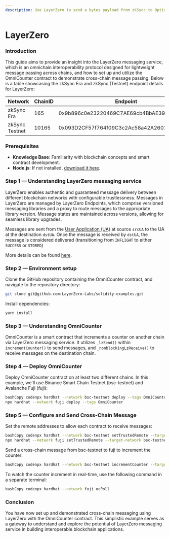 ```yaml
---
description: Use LayerZero to send a bytes payload from zkSync to Optimism.
---
```


# LayerZero

### Introduction

This guide aims to provide an insight into the LayerZero messaging service, which is an omnichain interoperability protocol designed for lightweight message passing across chains, and how to set up and utilize the OmniCounter contract to demonstrate cross-chain message passing. Below is a table showcasing the zkSync Era and zkSync (Testnet) endpoint details for LayerZero:

<table><thead><tr><th width="176">Network</th><th width="91.33333333333331">ChainID</th><th>Endpoint</th></tr></thead><tbody><tr><td>zkSync Era</td><td>165</td><td>0x9b896c0e23220469C7AE69cb4BbAE391eAa4C8da</td></tr><tr><td>zkSync Testnet</td><td>10165</td><td>0x093D2CF57f764f09C3c2Ac58a42A2601B8C79281</td></tr></tbody></table>

### Prerequisites

* **Knowledge Base**: Familiarity with blockchain concepts and smart contract development.
* **Node.js**: If not installed, [download it here](https://nodejs.org/).

### Step 1 — Understanding LayerZero messaging service

LayerZero enables authentic and guaranteed message delivery between different blockchain networks with configurable trustlessness. Messages in LayerZero are managed by LayerZero Endpoints, which comprise versioned messaging libraries and a proxy to route messages to the appropriate library version. Message states are maintained across versions, allowing for seamless library upgrades.&#x20;

Messages are sent from the [User Application (UA)](broken-reference) at source `srcUA` to the UA at the destination `dstUA`. Once the message is received by `dstUA`, the message is considered delivered (transitioning from `INFLIGHT` to either `SUCCESS` or `STORED`)

More details can be found [here](https://layerzero.gitbook.io/docs/faq/messaging-properties).

### Step 2 — Environment setup

Clone the GitHub repository containing the OmniCounter contract, and navigate to the repository directory:

```bash
git clone git@github.com:LayerZero-Labs/solidity-examples.git
```

Install dependencies:

```bash
yarn install
```

### Step 3 — Understanding OmniCounter

OmniCounter is a smart contract that increments a counter on another chain via LayerZero messaging service. It utilizes `_lzSend()` within `incrementCounter()` to send messages, and `_nonblockingLzReceive()` to receive messages on the destination chain.

### Step 4 — Deploy OmniCounter

Deploy OmniCounter contract on at least two different chains. In this example, we'll use Binance Smart Chain Testnet (bsc-testnet) and Avalanche Fuji (fuji):

```bash
bashCopy codenpx hardhat --network bsc-testnet deploy --tags OmniCounter
npx hardhat --network fuji deploy --tags OmniCounter
```

### Step 5 — Configure and Send Cross-Chain Message

Set the remote addresses to allow each contract to receive messages:

```bash
bashCopy codenpx hardhat --network bsc-testnet setTrustedRemote --target-network fuji --contract OmniCounter
npx hardhat --network fuji setTrustedRemote --target-network bsc-testnet --contract OmniCounter
```

Send a cross-chain message from bsc-testnet to fuji to increment the counter:

```bash
bashCopy codenpx hardhat --network bsc-testnet incrementCounter --target-network fuji
```

To watch the counter increment in real-time, use the following command in a separate terminal:

```bash
bashCopy codenpx hardhat --network fuji ocPoll
```

### Conclusion

You have now set up and demonstrated cross-chain messaging using LayerZero with the OmniCounter contract. This simplistic example serves as a gateway to understand and explore the potential of LayerZero messaging service in building interoperable blockchain applications.

&#x20;
